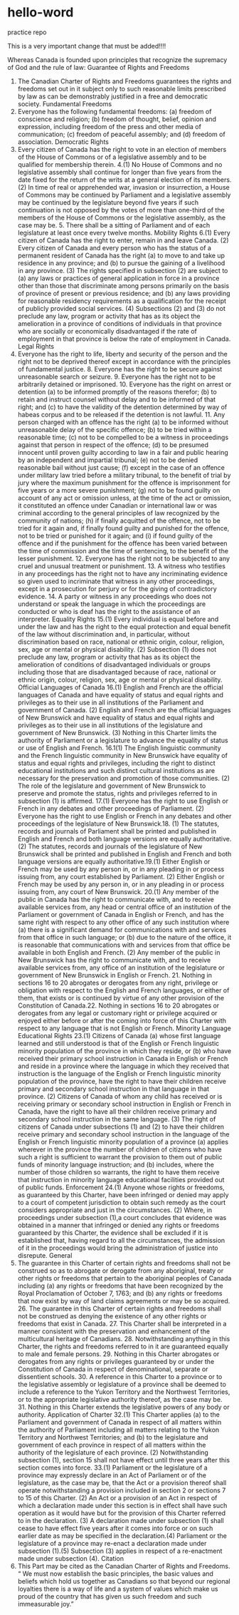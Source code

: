 # hello-word

practice repo

This is a very important change that must be added!!!!

Whereas Canada is founded upon principles that recognize the
supremacy of God and the rule of law:
Guarantee of Rights
and Freedoms

1. The Canadian Charter of Rights and Freedoms guarantees
   the rights and freedoms set out in it subject only to such reasonable limits
   prescribed by law as can be demonstrably justified in a free and democratic
   society.
   Fundamental Freedoms
2. Everyone has the following fundamental freedoms: (a) freedom
   of conscience and religion; (b) freedom of thought, belief, opinion and
   expression, including freedom of the press and other media of communication;
   (c) freedom of peaceful assembly; and (d) freedom of association.
   Democratic Rights
3. Every citizen of Canada has the right to vote in an election of
   members of the House of Commons or of a legislative assembly and to be
   qualified for membership therein. 4.(1) No House of Commons and no
   legislative assembly shall continue for longer than five years from the date
   fixed for the return of the writs at a general election of its members. (2) In time
   of real or apprehended war, invasion or insurrection, a House of Commons
   may be continued by Parliament and a legislative assembly may be continued
   by the legislature beyond five years if such continuation is not opposed by
   the votes of more than one-third of the members of the House of Commons
   or the legislative assembly, as the case may be. 5. There shall be a sitting of
   Parliament and of each legislature at least once every twelve months.
   Mobility Rights
   6.(1) Every citizen of Canada has the right to enter, remain in and
   leave Canada. (2) Every citizen of Canada and every person who has the status
   of a permanent resident of Canada has the right (a) to move to and take up
   residence in any province; and (b) to pursue the gaining of a livelihood in
   any province. (3) The rights specified in subsection (2) are subject to (a)
   any laws or practices of general application in force in a province other than
   those that discriminate among persons primarily on the basis of province
   of present or previous residence; and (b) any laws providing for reasonable
   residency requirements as a qualification for the receipt of publicly provided
   social services. (4) Subsections (2) and (3) do not preclude any law, program
   or activity that has as its object the amelioration in a province of conditions of
   individuals in that province who are socially or economically disadvantaged
   if the rate of employment in that province is below the rate of employment in
   Canada.
   Legal Rights
4. Everyone has the right to life, liberty and security of the person and
   the right not to be deprived thereof except in accordance with the principles
   of fundamental justice. 8. Everyone has the right to be secure against
   unreasonable search or seizure. 9. Everyone has the right not to be arbitrarily
   detained or imprisoned. 10. Everyone has the right on arrest or detention (a)
   to be informed promptly of the reasons therefor; (b) to retain and instruct
   counsel without delay and to be informed of that right; and (c) to have
   the validity of the detention determined by way of habeas corpus and to be
   released if the detention is not lawful. 11. Any person charged with an offence
   has the right (a) to be informed without unreasonable delay of the specific
   offence; (b) to be tried within a reasonable time; (c) not to be compelled to
   be a witness in proceedings against that person in respect of the offence; (d)
   to be presumed innocent until proven guilty according to law in a fair and
   public hearing by an independent and impartial tribunal; (e) not to be denied
   reasonable bail without just cause; (f) except in the case of an offence under
   military law tried before a military tribunal, to the benefit of trial by jury
   where the maximum punishment for the offence is imprisonment for five
   years or a more severe punishment; (g) not to be found guilty on account of
   any act or omission unless, at the time of the act or omission, it constituted
   an offence under Canadian or international law or was criminal according to
   the general principles of law recognized by the community of nations; (h) if
   finally acquitted of the offence, not to be tried for it again and, if finally found
   guilty and punished for the offence, not to be tried or punished for it again;
   and (i) if found guilty of the offence and if the punishment for the offence has
   been varied between the time of commission and the time of sentencing, to the
   benefit of the lesser punishment. 12. Everyone has the right not to be subjected
   to any cruel and unusual treatment or punishment. 13. A witness who testifies
   in any proceedings has the right not to have any incriminating evidence so
   given used to incriminate that witness in any other proceedings, except in a
   prosecution for perjury or for the giving of contradictory evidence. 14. A party
   or witness in any proceedings who does not understand or speak the language
   in which the proceedings are conducted or who is deaf has the right to the
   assistance of an interpreter.
   Equality Rights
   15.(1) Every individual is equal before and under the law and
   has the right to the equal protection and equal benefit of the law without
   discrimination and, in particular, without discrimination based on race,
   national or ethnic origin, colour, religion, sex, age or mental or physical
   disability. (2) Subsection (1) does not preclude any law, program or activity
   that has as its object the amelioration of conditions of disadvantaged
   individuals or groups including those that are disadvantaged because of race,
   national or ethnic origin, colour, religion, sex, age or mental or physical
   disability.
   Official Languages
   of Canada
   16.(1) English and French are the official languages of Canada and
   have equality of status and equal rights and privileges as to their use in all
   institutions of the Parliament and government of Canada. (2) English and
   French are the official languages of New Brunswick and have equality of
   status and equal rights and privileges as to their use in all institutions of the
   legislature and government of New Brunswick. (3) Nothing in this Charter
   limits the authority of Parliament or a legislature to advance the equality of
   status or use of English and French. 16.1(1) The English linguistic community
   and the French linguistic community in New Brunswick have equality of status
   and equal rights and privileges, including the right to distinct educational
   institutions and such distinct cultural institutions as are necessary for
   the preservation and promotion of those communities. (2) The role of the
   legislature and government of New Brunswick to preserve and promote the
   status, rights and privileges referred to in subsection (1) is affirmed. 17.(1)
   Everyone has the right to use English or French in any debates and other
   proceedings of Parliament. (2) Everyone has the right to use English or French
   in any debates and other proceedings of the legislature of New Brunswick.18.
   (1) The statutes, records and journals of Parliament shall be printed and
   published in English and French
   and both language versions are
   equally authoritative. (2) The
   statutes, records and journals of
   the legislature of New Brunswick
   shall be printed and published
   in English and French and both
   language versions are equally
   authoritative.19.(1) Either English or French may be used by any person
   in, or in any pleading in or process issuing from, any court established by
   Parliament. (2) Either English or French may be used by any person in, or in
   any pleading in or process issuing from, any court of New Brunswick. 20.(1)
   Any member of the public in Canada has the right to communicate with, and
   to receive available services from, any head or central office of an institution
   of the Parliament or government of Canada in English or French, and has the
   same right with respect to any other office of any such institution where (a)
   there is a significant demand for communications with and services from that
   office in such language; or (b) due to the nature of the office, it is reasonable
   that communications with and services from that office be available in both
   English and French. (2) Any member of the public in New Brunswick has the
   right to communicate with, and to receive available services from, any office
   of an institution of the legislature or government of New Brunswick in English
   or French. 21. Nothing in sections 16 to 20 abrogates or derogates from any
   right, privilege or obligation with respect to the English and French languages,
   or either of them, that exists or is continued by virtue of any other provision
   of the Constitution of Canada.22. Nothing in sections 16 to 20 abrogates or
   derogates from any legal or customary right or privilege acquired or enjoyed
   either before or after the coming into force of this Charter with respect to any
   language that is not English or French.
   Minority Language
   Educational Rights
   23.(1) Citizens of Canada (a) whose first language learned and still
   understood is that of the English or French linguistic minority population
   of the province in which they reside, or (b) who have received their primary
   school instruction in Canada in English or French and reside in a province
   where the language in which they received that instruction is the language of
   the English or French linguistic minority population of the province, have the
   right to have their children receive primary and secondary school instruction
   in that language in that province. (2) Citizens of Canada of whom any child
   has received or is receiving primary or secondary school instruction in English
   or French in Canada, have the right to have all their children receive primary
   and secondary school instruction in the same language. (3) The right of
   citizens of Canada under subsections (1) and (2) to have their children receive
   primary and secondary school instruction in the language of the English
   or French linguistic minority population of a province (a) applies wherever
   in the province the number of children of citizens who have such a right is
   sufficient to warrant the provision to them out of public funds of minority
   language instruction; and (b)
   includes, where the number of
   those children so warrants, the
   right to have them receive that
   instruction in minority language
   educational facilities provided out
   of public funds.
   Enforcement
   24.(1) Anyone whose rights or freedoms, as guaranteed by this
   Charter, have been infringed or denied may apply to a court of competent
   jurisdiction to obtain such remedy as the court considers appropriate and just
   in the circumstances. (2) Where, in proceedings under subsection (1),a court
   concludes that evidence was obtained in a manner that infringed or denied any
   rights or freedoms guaranteed by this Charter, the evidence shall be excluded if
   it is established that, having regard to all the circumstances, the admission of it
   in the proceedings would bring the administration of justice into disrepute.
   General
5. The guarantee in this Charter of certain rights and freedoms
   shall not be construed so as to abrogate or derogate from any aboriginal,
   treaty or other rights or freedoms that pertain to the aboriginal peoples of
   Canada including (a) any rights or freedoms that have been recognized by
   the Royal Proclamation of October 7, 1763; and (b) any rights or freedoms
   that now exist by way of land claims agreements or may be so acquired. 26.
   The guarantee in this Charter of certain rights and freedoms shall not be
   construed as denying the existence of any other rights or freedoms that exist in
   Canada. 27. This Charter shall be interpreted in a manner consistent with the
   preservation and enhancement of the multicultural heritage of Canadians. 28.
   Notwithstanding anything in this Charter, the rights and freedoms referred to
   in it are guaranteed equally to male and female persons. 29. Nothing in this
   Charter abrogates or derogates from any rights or privileges guaranteed by
   or under the Constitution of Canada in respect of denominational, separate
   or dissentient schools. 30. A reference in this Charter to a province or to the
   legislative assembly or legislature of a province shall be deemed to include
   a reference to the Yukon Territory and the Northwest Territories, or to the
   appropriate legislative authority thereof, as the case may be. 31. Nothing in this
   Charter extends the legislative powers of any body or authority.
   Application of Charter
   32.(1) This Charter applies (a) to the Parliament and government of
   Canada in respect of all matters within the authority of Parliament including
   all matters relating to the Yukon Territory and Northwest Territories; and (b)
   to the legislature and government of each province in respect of all matters
   within the authority of the legislature of each province. (2) Notwithstanding
   subsection (1), section 15 shall not have effect until three years after this
   section comes into force. 33.(1) Parliament or the legislature of a province
   may expressly declare in an Act of Parliament or of the legislature, as the case
   may be, that the Act or a provision thereof shall operate notwithstanding a
   provision included in section 2 or sections 7 to 15 of this Charter. (2) An Act or
   a provision of an Act in respect of which a declaration made under this section
   is in effect shall have such operation as it would have but for the provision
   of this Charter referred to in the declaration. (3) A declaration made under
   subsection (1) shall cease to have effect five years after it comes into force or
   on such earlier date as may be specified in the declaration.(4) Parliament or
   the legislature of a province may re-enact a declaration made under subsection
   (1).(5) Subsection (3) applies in respect of a re-enactment made under
   subsection (4).
   Citation
6. This Part may be cited as the Canadian Charter of Rights and
   Freedoms.
   “ We must now establish the basic principles, the basic values and beliefs
   which hold us together as Canadians so that beyond our regional loyalties
   there is a way of life and a system of values which make us proud of the
   country that has given us such freedom and such immeasurable joy.”
